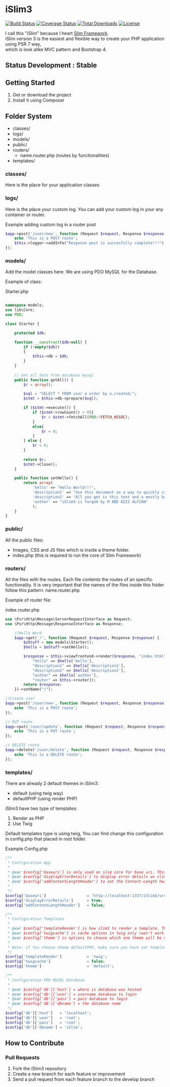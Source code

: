 iSlim3
=======
[![Build Status](https://travis-ci.org/slimphp/Slim.svg?branch=develop)](https://travis-ci.org/slimphp/Slim)
[![Coverage Status](https://coveralls.io/repos/slimphp/Slim/badge.svg)](https://coveralls.io/r/slimphp/Slim)
[![Total Downloads](https://poser.pugx.org/slim/slim/downloads)](https://packagist.org/packages/slim/slim)
[![License](https://poser.pugx.org/slim/slim/license)](https://packagist.org/packages/slim/slim)

I call this "iSlim" because I heart [Slim Framework](http://www.slimframework.com/).<br>
iSlim version 3 is the easiest and flexible way to create your PHP application using PSR 7 way,<br>
which is look alike MVC pattern and Bootstrap 4.


Status Development : Stable 
---------------


Getting Started
---------------
1. Get or download the project
2. Install it using Composer

Folder System
---------------
* classes/
* logs/
* models/
* public/
* routers/
	* name.router.php (routes by functionalities)
* templates/

### classes/

Here is the place for your application classes

### logs/

Here is the place your custom log.
You can add your custom log in your any container or router.

Example adding custom log in a router post
```php
$app->post('/user/new', function (Request $request, Response $response) {
    echo 'This is a POST route';
    $this->logger->addInfo("Response post is succesfully complete!!!");
});
```

### models/

Add the model classes here.
We are using PDO MySQL for the Database.

Example of class:

Starter.php

```php

namespace models;
use lib\Core;
use PDO;

class Starter {

	protected $db;

	function __construct($db=null) {
		if (!empty($db)) 
        {
            $this->db = $db;
        }
	}
	
	// Get all data from database mysql
	public function getAll() {
		$r = array();		

		$sql = "SELECT * FROM user a order by a.created;";
		$stmt = $this->db->prepare($sql);		

		if ($stmt->execute()) {	
            if ($stmt->rowCount() > 0){
                $r = $stmt->fetchAll(PDO::FETCH_ASSOC);
            }
            else{
                $r = 0;
            }          	   	
		} else {
			$r = 0;
		}		
        
		return $r;
        $stmt->Close();
	}

    public function setHello() {
        return array(
			'hello' => "Hello World!!!",
			'description1' => "Use this document as a way to quickly start any new project.",
			'description2' => "All you get is this text and a mostly barebones HTML document.",
			'author' => "iSlim3 is forged by M ABD AZIZ ALFIAN"
			);
    }
}
```

### public/

All the public files:
* Images, CSS and JS files which is inside a theme folder.
* index.php (this is required to run the core of Slim Framework)

### routers/

All the files with the routes. Each file contents the routes of an specific functionality.
It is very important that the names of the files inside this folder follow this pattern: name.router.php

Example of router file:

index.router.php

```php
use \Psr\Http\Message\ServerRequestInterface as Request;
use \Psr\Http\Message\ResponseInterface as Response;

    //Hello Word
    $app->get('/', function (Request $request, Response $response) {
        $oStuff = new models\Starter();
        $hello = $oStuff->setHello();

        $response = $this->viewfrontend->render($response, "index.html", [
            "hello" => $hello['hello'],
            "description1" => $hello['description1'],
            "description2" => $hello['description2'],
            "author" => $hello['author'],
            "router" => $this->router]);
        return $response;
    })->setName("/");

//Create user
$app->post('/user/new', function (Request $request, Response $response) {
    echo 'This is a POST route';
});

// PUT route
$app->put('/user/update', function (Request $request, Response $response) {
    echo 'This is a PUT route';
});

// DELETE route
$app->delete('/user/delete', function (Request $request, Response $response) {
    echo 'This is a DELETE route';
});
```

### templates/

There are already 2 default themes in iSlim3:
* default (using twig way)
* defaultPHP (using render PHP)

iSlim3 have two type of templates:

1. Render as PHP
2. Use Twig

Default templates type is using twig, You can find change this configuration in config.php that placed in root folder.

Example Config.php
```php
/** 
 * Configuration App
 *
 * @var $config['baseuri'] is only used on slim core for base uri. This was used for override handler not found page
 * @var $config['displayErrorDetails'] to display error details on slim
 * @var $config['addContentLengthHeader'] to set the Content-Length header which makes Slim behave more predictably
 * 
 */
$config['baseuri']                  = 'http://localhost:1337/iSlim3/src/public';
$config['displayErrorDetails']      = true;
$config['addContentLengthHeader']   = false;

/**
 * Configuration Templates
 *
 * @var $config['templateRender'] is how slim3 to render a template. There are two options 'twig' or 'php'
 * @var $config['twigcache'] is cache options in twig only (won't work if you use it on php render)
 * @var $config['theme'] is options to choose which one theme will be use.
 *
 * Note: if You choose theme defaultPHP, make sure you have set templateRender to 'php'
 */
$config['templateRender']           = 'twig';
$config['twigcache']                = false;
$config['theme']                    = 'default';

/** 
 * Configuration PDO MySQL Database
 *
 * @var $config['db']['host'] = where is database was hosted
 * @var $config['db']['user'] = username database to login
 * @var $config['db']['pass'] = pass database to login
 * @var $config['db']['dbname'] = the database name
 */
$config['db']['host']   = 'localhost';
$config['db']['user']   = 'root';
$config['db']['pass']   = 'root';
$config['db']['dbname'] = 'iSlim';
```

How to Contribute
-----------------
### Pull Requests

1. Fork the iSlim3 repository
2. Create a new branch for each feature or improvement
3. Send a pull request from each feature branch to the develop branch